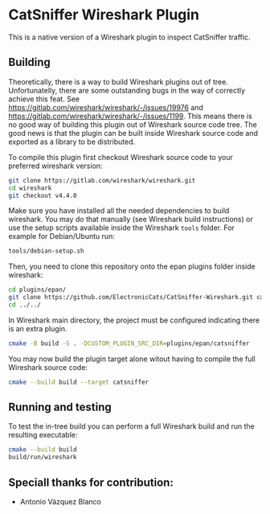 # CatSniffer Wireshark Plugin

This is a native version of a Wireshark plugin to inspect CatSniffer traffic.

## Building

Theoretically, there is a way to build Wireshark plugins out of tree.
Unfortunatelly, there are some outstanding bugs in the way of correctly achieve this feat.
See https://gitlab.com/wireshark/wireshark/-/issues/19976 and https://gitlab.com/wireshark/wireshark/-/issues/1199.
This means there is no good way of building this plugin out of Wireshark source code tree.
The good news is that the plugin can be built inside Wireshark source code and exported as a library to be distributed.

To compile this plugin first checkout Wireshark source code to your preferred wireshark version:
```bash
git clone https://gitlab.com/wireshark/wireshark.git
cd wireshark
git checkout v4.4.0
```

Make sure you have installed all the needed dependencies to build wireshark. You may do that manually (see Wireshark build instructions) or use the setup scripts available inside the Wireshark `tools` folder.
For example for Debian/Ubuntu run:
```bash
tools/debian-setup.sh
```

Then, you need to clone this repository onto the epan plugins folder inside wireshark:
```bash
cd plugins/epan/
git clone https://github.com/ElectronicCats/CatSniffer-Wireshark.git catsniffer
cd ../../
```

In Wireshark main directory, the project must be configured indicating there is an extra plugin.
```bash
cmake -B build -S . -DCUSTOM_PLUGIN_SRC_DIR=plugins/epan/catsniffer
```

You may now build the plugin target alone witout having to compile the full Wireshark source code:
```bash
cmake --build build --target catsniffer
```


## Running and testing

To test the in-tree build you can perform a full Wireshark build and run the resulting executable:
```bash
cmake --build build
build/run/wireshark
```


## Speciall thanks for contribution:
  - Antonio Vázquez Blanco 
